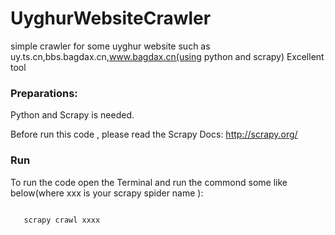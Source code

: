 # UyghurWebsiteCrawler
simple crawler for some uyghur website such  as uy.ts.cn,bbs.bagdax.cn,www.bagdax.cn(using python and scrapy)
Excellent tool
### Preparations:
Python and Scrapy is needed.

Before run this code , please read the Scrapy Docs:
http://scrapy.org/

### Run
To run the code open the Terminal and run the commond some like below(where xxx is your scrapy spider name ):

<code>
   scrapy crawl xxxx 
</code>

